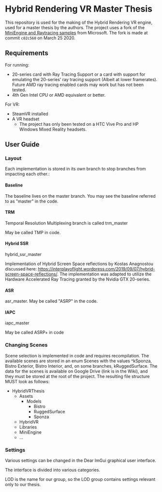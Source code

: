 # Hybrid Rendering VR Master Thesis

This repository is used for the making of the Hybrid Rendering VR engine, used for a master thesis by the authors.
The project uses a fork of the [MiniEngine and Raytracing samples](https://github.com/microsoft/DirectX-Graphics-Samples) from Microsoft.
The fork is made at commit `c02c560` on March 25 2020.

## Requirements

For running: 
 - 20-series card with Ray Tracing Support or a card with support for emulating the 20-series' ray tracing support (Albeit at lower framerates). Future AMD ray tracing enabled cards may work but has not been tested.
 - 4th Gen Intel CPU or AMD equivalent or better. 

For VR:
 - SteamVR installed
 - A VR headset
   - The project has only been tested on a HTC Vive Pro and HP Windows Mixed Reality headsets.




## User Guide

### Layout

Each implementation is stored in its own branch to stop branches from impacting each other.:

#### Baseline

The baseline lives on the master branch. You may see the baseline referred to as "master" in the code.

#### TRM

Temporal Resolution Multiplexing branch is called trm_master

May be called TMP in code.

#### Hybrid SSR

hybrid_ssr_master 

Implementation of Hybrid Screen Space reflections by Kostas Anagnostou discussed here: https://interplayoflight.wordpress.com/2019/09/07/hybrid-screen-space-reflections/. The implementation was adapted to utilize the Hardware Accelerated Ray Tracing granted by the Nvidia GTX 20-series.


#### ASR

asr_master. May be called "ASRP" in the code.

#### IAPC

iapc_master

May be called ASRP+ in code

### Changing Scenes

Scene selection is implemented in code and requires recompilation. The available scenes are stored in an enum Scenes with the values ^kSponza, Bistro Exterior, Bistro Interior, and, on some branches, kRuggedSurface. The data for the scenes is available on Google Drive (link is in the Wiki), and they must be stored at the root of the project. The resulting file structure MUST look as follows:

 - HybridVRThesis
   - Assets
     - Models
       - Bistro
       - RuggedSurface
       - Sponza
   - HybridVR
   - Libraries
   - MiniEngine
   - ...

### Settings

Various settings can be changed in the Dear ImGui graphical user interface.

The interface is divided into various categories.

LOD is the name for our group, so the LOD group contains settings relevant only to our thesis.
